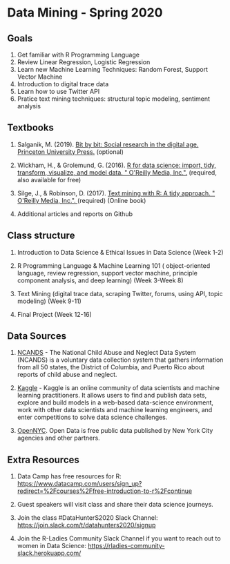 # Data Mining - Spring 2020

## Goals 

1. Get familiar with R Programming Language 
2. Review Linear Regression, Logistic Regression
3. Learn new Machine Learning Techniques: Random Forest, Support Vector Machine 
4. Introduction to digital trace data 
5. Learn how to use Twitter API 
6. Pratice text mining techniques: structural topic modeling, sentiment analysis 

## Textbooks 

1. Salganik, M. (2019).
[Bit by bit: Social research in the digital age. Princeton University Press.](https://www.amazon.com/Bit-Social-Research-Digital-Age/dp/0691158649/ref=sr_1_1?keywords=bit+by+bit+matthew&qid=1579712331&sr=8-1 ) (optional) 
 
2. Wickham, H., & Grolemund, G. (2016). [R for data science: import, tidy, transform, visualize, and model data. " O'Reilly Media, Inc.".](https://r4ds.had.co.nz/) (required, also available for free) 

3. Silge, J., & Robinson, D. (2017). [Text mining with R: A tidy approach. " O'Reilly Media, Inc.". ](https://www.tidytextmining.com/)(required) (Online book) 

4. Additional articles and reports on Github 
 

## Class structure 
 
1. Introduction to Data Science & Ethical Issues in Data Science (Week 1-2)

2. R Programming Language & Machine Learning 101 ( object-oriented language, review regression, support vector machine, principle component analysis, and deep learning) (Week 3-Week 8)

3. Text Mining (digital trace data, scraping Twitter, forums, using API, topic modeling) (Week 9-11)

4. Final Project (Week 12-16)
 
## Data Sources 

1. [NCANDS](https://www.acf.hhs.gov/cb/research-data-technology/reporting-systems/ncands) - The National Child Abuse and Neglect Data System (NCANDS) is a voluntary data collection system that gathers information from all 50 states, the District of Columbia, and Puerto Rico about reports of child abuse and neglect.

2. [Kaggle](https://www.kaggle.com/) - Kaggle is an online community of data scientists and machine learning practitioners. It allows users to find and publish data sets, explore and build models in a web-based data-science environment, work with other data scientists and machine learning engineers, and enter competitions to solve data science challenges.

3. [OpenNYC](https://opendata.cityofnewyork.us/). Open Data is free public data published by New York City agencies and other partners. 



## Extra Resources 

1. Data Camp has free resources for R: https://www.datacamp.com/users/sign_up?redirect=%2Fcourses%2Ffree-introduction-to-r%2Fcontinue

2. Guest speakers will visit class and share their data science journeys. 

3. Join the class #DataHunterS2020 Slack Channel: https://join.slack.com/t/datahunters2020/signup

4. Join the R-Ladies Community Slack Channel if you want to reach out to women in Data Science: https://rladies-community-slack.herokuapp.com/
 
 
 
